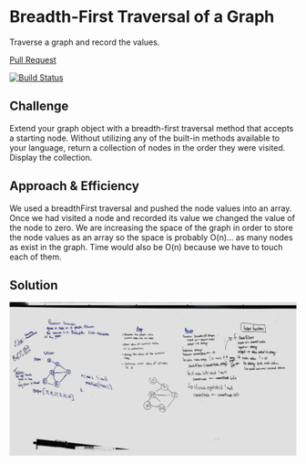# Breadth-First Traversal of a Graph
Traverse a graph and record the values.

[Pull Request](https://github.com/etrainor/data-structures-and-algorithms/pull/66)

[![Build Status](https://www.travis-ci.com/etrainor/data-structures-and-algorithms.svg?branch=master)](https://www.travis-ci.com/etrainor/data-structures-and-algorithms)

## Challenge
Extend your graph object with a breadth-first traversal method that accepts a starting node. Without utilizing any of the built-in methods available to your language, return a collection of nodes in the order they were visited. Display the collection.

## Approach & Efficiency
We used a breadthFirst traversal and pushed the node values into an array. Once we had visited a node and recorded its value we changed the value of the node to zero. We are increasing the space of the graph in order to store the node values as an array so the space is probably O(n)... as many nodes as exist in the graph. Time would also be O(n) because we have to touch each of them.

## Solution
![Whiteboard Image](../../../assets/breadth-first-graph.jpg)
